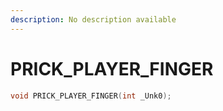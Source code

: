 ```yaml
---
description: No description available 
---
```


# PRICK_PLAYER_FINGER

```cpp
void PRICK_PLAYER_FINGER(int _Unk0);
```
